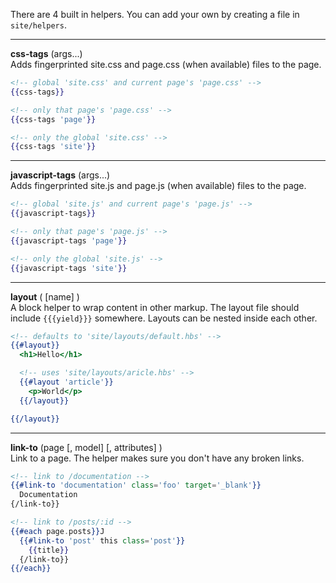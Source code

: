 There are 4 built in helpers. You can add your own by creating a file in `site/helpers`.

<hr>

**css-tags** (args...)  
Adds fingerprinted site.css and page.css (when available) files to the page.

``` hbs
<!-- global 'site.css' and current page's 'page.css' -->
{{css-tags}}

<!-- only that page's 'page.css' -->
{{css-tags 'page'}}

<!-- only the global 'site.css' -->
{{css-tags 'site'}}
```

<hr>

**javascript-tags** (args...)  
Adds fingerprinted site.js and page.js (when available) files to the page.
``` hbs
<!-- global 'site.js' and current page's 'page.js' -->
{{javascript-tags}}

<!-- only that page's 'page.js' -->
{{javascript-tags 'page'}}

<!-- only the global 'site.js' -->
{{javascript-tags 'site'}}
```

<hr>

**layout** ( [name] )  
A block helper to wrap content in other markup. The layout file should include `{{{yield}}}` somewhere. Layouts can be nested inside each other.
``` hbs
<!-- defaults to 'site/layouts/default.hbs' -->
{{#layout}}
  <h1>Hello</h1>

  <!-- uses 'site/layouts/aricle.hbs' -->
  {{#layout 'article'}}
    <p>World</p>
  {{/layout}}

{{/layout}}
```

<hr>

**link-to** (page [, model] [, attributes] )  
Link to a page. The helper makes sure you don't have any broken links.
``` hbs
<!-- link to /documentation -->
{{#link-to 'documentation' class='foo' target='_blank'}}
  Documentation
{/link-to}}

<!-- link to /posts/:id -->
{{#each page.posts}}J
  {{#link-to 'post' this class='post'}}
    {{title}}
  {/link-to}}
{{/each}}
```


